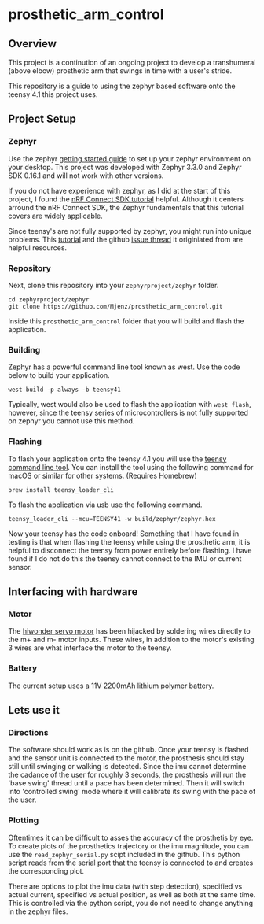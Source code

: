 # prosthetic_arm_control

## Overview
This project is a continution of an ongoing project to develop a transhumeral (above elbow) prosthetic arm that swings in time with a user's stride. 

This repository is a guide to using the zephyr based software onto the teensy 4.1 this project uses.

## Project Setup
### Zephyr
Use the zephyr [getting started guide](https://docs.zephyrproject.org/latest/develop/getting_started/index.html) to set up your zephyr environment on your desktop. This project was developed with Zephyr 3.3.0 and Zephyr SDK 0.16.1 and will not work with other versions.

If you do not have experience with zephyr, as I did at the start of this project, I found the [nRF Connect SDK tutorial](https://academy.nordicsemi.com/courses/nrf-connect-sdk-fundamentals/) helpful. Although it centers arround the nRF Connect SDK, the Zephyr fundamentals that this tutorial covers are widely applicable.

Since teensy's are not fully supported by zephyr, you might run into unique problems. This [tutorial](https://github.com/ufechner7/zephyr_teensy4_test) and the github [issue thread](https://github.com/zephyrproject-rtos/zephyr/issues/30204) it originiated from are helpful resources.
### Repository
Next, clone this repository into your `zephyrproject/zephyr` folder.
```
cd zephyrproject/zephyr
git clone https://github.com/Mjenz/prosthetic_arm_control.git
``` 
Inside this `prosthetic_arm_control` folder that you will build and flash the application.

### Building
Zephyr has a powerful command line tool known as west. Use the code below to build your application.
```
west build -p always -b teensy41
```
Typically, west would also be used to flash the application with `west flash`, however, since the teensy series of microcontrollers is not fully supported on zephyr you cannot use this method.

### Flashing
To flash your application onto the teensy 4.1 you will use the [teensy command line tool](https://www.pjrc.com/teensy/loader_cli.html). You can install the tool using the following command for macOS or similar for other systems. (Requires Homebrew)
```
brew install teensy_loader_cli
```

To flash the application via usb use the following command.
```
teensy_loader_cli --mcu=TEENSY41 -w build/zephyr/zephyr.hex
```

Now your teensy has the code onboard! Something that I have found in testing is that when flashing the teensy while using the prosthetic arm, it is helpful to disconnect the teensy from power entirely before flashing. I have found if I do not do this the teensy cannot connect to the IMU or current sensor.

## Interfacing with hardware
### Motor
The [hiwonder servo motor](https://www.hiwonder.com/products/hps-3518sg) has been hijacked by soldering wires directly to the m+ and m- motor inputs. These wires, in addition to the motor's existing 3 wires are what interface the motor to the teensy. 

### Battery
The current setup uses a 11V 2200mAh lithium polymer battery.

## Lets use it
### Directions
The software should work as is on the github. Once your teensy is flashed and the sensor unit is connected to the motor, the prosthesis should stay still until swinging or walking is detected. Since the imu cannot determine the cadance of the user for roughly 3 seconds, the prosthesis will run the 'base swing' thread until a pace has been determined. Then it will switch into 'controlled swing' mode where it will calibrate its swing with the pace of the user.

### Plotting
Oftentimes it can be difficult to asses the accuracy of the prosthetis by eye. To create plots of the prosthetics trajectory or the imu magnitude, you can use the `read_zephyr_serial.py` scipt included in the github. This python script reads from the serial port that the teensy is connected to and creates the corresponding plot. 

There are options to plot the imu data (with step detection), specified vs actual current, specified vs actual position, as well as both at the same time. This is controlled via the python script, you do not need to change anything in the zephyr files.
